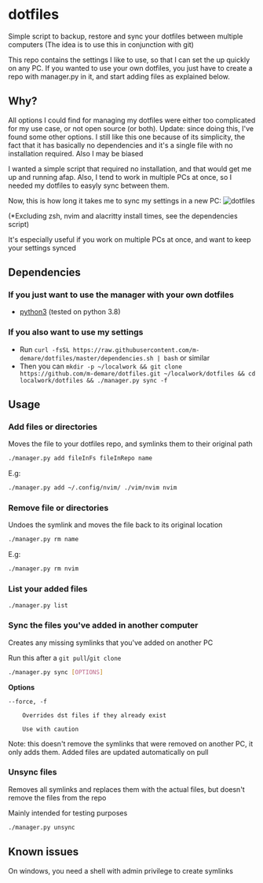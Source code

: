 # dotfiles

Simple script to backup, restore and sync your dotfiles between multiple computers
(The idea is to use this in conjunction with git)

This repo contains the settings I like to use, so that I can set the up quickly on any PC.
If you wanted to use your own dotfiles, you just have to create a repo with manager.py in it, and start
adding files as explained below.

## Why?
All options I could find for managing my dotfiles were either too complicated for my use case, or not open source
(or both). Update: since doing this, I've found some other options. I still like this one because of its simplicity, the
fact that it has basically no dependencies and it's a single file with no installation required. Also I may be biased

I wanted a simple script that required no installation, and that would get me up and running afap. Also, I tend to
work in multiple PCs at once, so I needed my dotfiles to easyly sync between them.

Now, this is how long it takes me to sync my settings in a new PC:
![dotfiles](https://user-images.githubusercontent.com/34817965/135544361-7463015a-5ffe-4289-a34d-021138fbe9e0.gif)

(\*Excluding zsh, nvim and alacritty install times, see the dependencies script)

It's especially useful if you work on multiple PCs at once, and want to keep your settings synced

## Dependencies
### If you just want to use the manager with your own dotfiles
- [python3](https://www.python.org/downloads/) (tested on python 3.8)
### If you also want to use my settings
- Run `curl -fsSL https://raw.githubusercontent.com/m-demare/dotfiles/master/dependencies.sh | bash` or
  similar
- Then you can `mkdir -p ~/localwork && git clone https://github.com/m-demare/dotfiles.git ~/localwork/dotfiles && cd
  localwork/dotfiles && ./manager.py sync -f`

## Usage

### Add files or directories
Moves the file to your dotfiles repo, and symlinks them to their original path

```bash
./manager.py add fileInFs fileInRepo name
```
E.g:
```bash
./manager.py add ~/.config/nvim/ ./vim/nvim nvim
```

### Remove file or directories
Undoes the symlink and moves the file back to its original location

```bash
./manager.py rm name
```
E.g:
```bash
./manager.py rm nvim
```

### List your added files

```bash
./manager.py list
```

### Sync the files you've added in another computer
Creates any missing symlinks that you've added on another PC

Run this after a `git pull`/`git clone`
```bash
./manager.py sync [OPTIONS]
```
**Options**

    --force, -f
    
        Overrides dst files if they already exist
        
        Use with caution

Note: this doesn't remove the symlinks that were removed on another PC, it only adds them. Added files are updated automatically on pull

### Unsync files
Removes all symlinks and replaces them with the actual files, but doesn't remove the files from the repo

Mainly intended for testing purposes

```bash
./manager.py unsync
```


## Known issues
On windows, you need a shell with admin privilege to create symlinks

